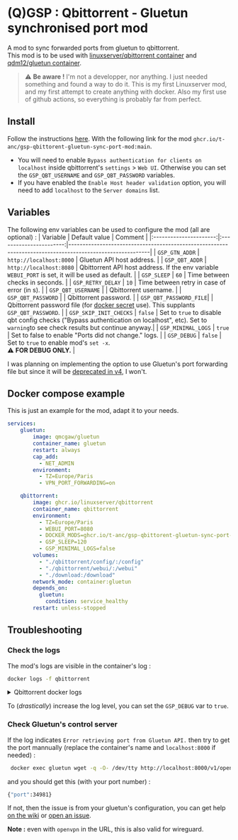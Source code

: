 # (Q)GSP : Qbittorrent - Gluetun synchronised port mod
A mod to sync forwarded ports from gluetun to qbittorrent.  
This mod is to be used with [linuxserver/qbittorrent container](https://github.com/linuxserver/docker-qbittorrent) and [qdm12/gluetun container](https://github.com/qdm12/gluetun).

> :warning: **Be aware !**
> I'm not a developper, nor anything. I just needed something and found a way to do it. This is my first Linuxserver mod, and my first attempt to create anything with docker. Also my first use of github actions, so everything is probably far from perfect.

## Install 

Follow the instructions [here](https://docs.linuxserver.io/general/container-customization/#docker-mods).
With the following link for the mod `ghcr.io/t-anc/gsp-qbittorent-gluetun-sync-port-mod:main`.

- You will need to enable `Bypass authentication for clients on localhost` inside qbittorrent's `settings` > `Web UI`. Otherwise you can set the `GSP_QBT_USERNAME` and `GSP_QBT_PASSWORD` variables.
- If you have enabled the `Enable Host header validation` option, you will need to add `localhost` to the `Server domains` list.


## Variables

The following env variables can be used to configure the mod (all are optional) :
|      Variable          |      Default value      | Comment                                                                                                  |
|:----------------------:|:-----------------------:|----------------------------------------------------------------------------------------------------------|
|   `GSP_GTN_ADDR`       | `http://localhost:8000` | Gluetun API host address.                                                                                |
|   `GSP_QBT_ADDR`       | `http://localhost:8080` | Qbittorrent API host address. If the env variable `WEBUI_PORT` is set, it will be used as default.       |
|     `GSP_SLEEP`        |           `60`          | Time between checks in seconds.                                                                          |
|  `GSP_RETRY_DELAY`     |           `10`          | Time between retry in case of error (in s).                                                              |
| `GSP_QBT_USERNAME`     |                         | Qbittorrent username.                                                                                    |
| `GSP_QBT_PASSWORD`     |                         | Qbittorrent password.                                                                                    |
| `GSP_QBT_PASSWORD_FILE`|                         | Qbittorrent password file (for [docker secret](https://docs.docker.com/compose/use-secrets/) use). This supplants `GSP_QBT_PASSWORD`. |
| `GSP_SKIP_INIT_CHECKS` |         `false`         | Set to `true` to disable qbt config checks ("Bypass authentication on localhost", etc). Set to `warning`to see check results but continue anyway.|
| `GSP_MINIMAL_LOGS`     |         `true`          | Set to false to enable "Ports did not change." logs.                                                     |
|     `GSP_DEBUG`        |         `false`         | Set to `true` to enable mod's `set -x`.<br>:warning: **FOR DEBUG ONLY.**                                    |

I was planning on implementing the option to use Gluetun's port forwarding file but since it will be [deprecated in v4](https://github.com/qdm12/gluetun-wiki/blob/main/setup/advanced/vpn-port-forwarding.md#native-integrations), I won't.

## Docker compose example
This is just an example for the mod, adapt it to your needs.


```yaml
services:
    gluetun:
        image: qmcgaw/gluetun
        container_name: gluetun
        restart: always
        cap_add:
          - NET_ADMIN
        environment:
          - TZ=Europe/Paris
          - VPN_PORT_FORWARDING=on

    qbittorrent:
        image: ghcr.io/linuxserver/qbittorrent
        container_name: qbittorrent
        environment:
          - TZ=Europe/Paris
          - WEBUI_PORT=8080
          - DOCKER_MODS=ghcr.io/t-anc/gsp-qbittorent-gluetun-sync-port-mod:main
          - GSP_SLEEP=120
          - GSP_MINIMAL_LOGS=false
        volumes:
          - "./qbittorrent/config/:/config"
          - "./qbittorrent/webui/:/webui"
          - "./download:/download"
        network_mode: container:gluetun
        depends_on:
          gluetun:
            condition: service_healthy
        restart: unless-stopped
```

## Troubleshooting

### Check the logs
The mod's logs are visible in the container's log : 
```bash
docker logs -f qbittorrent
```

<details>

  <summary>Qbittorrent docker logs</summary>

```log
[mod-init] Running Docker Modification Logic
[mod-init] Adding t-anc/gsp-qbittorent-gluetun-sync-port-mod:main to container
[mod-init] Downloading t-anc/gsp-qbittorent-gluetun-sync-port-mod:main from ghcr.io
[mod-init] Installing t-anc/gsp-qbittorent-gluetun-sync-port-mod:main
[mod-init] t-anc/gsp-qbittorent-gluetun-sync-port-mod:main applied to container
[migrations] started
[migrations] no migrations found
usermod: no changes
───────────────────────────────────────

      ██╗     ███████╗██╗ ██████╗
      ██║     ██╔════╝██║██╔═══██╗
      ██║     ███████╗██║██║   ██║
      ██║     ╚════██║██║██║   ██║
      ███████╗███████║██║╚██████╔╝
      ╚══════╝╚══════╝╚═╝ ╚═════╝

   Brought to you by linuxserver.io
───────────────────────────────────────

To support LSIO projects visit:
https://www.linuxserver.io/donate/

───────────────────────────────────────
GID/UID
───────────────────────────────────────

User UID:    1000
User GID:    1000
───────────────────────────────────────

[custom-init] No custom files found, skipping...
+---------------------------------------------------------+
|           Gluetun sync port (GSP) mod loaded            |
+---------------------------------------------------------+
|  Qbittorrent address : http://localhost:8080            |
|  Gluetun address : http://localhost:8000                |
+---------------------------------------------------------+

04/10/24 01:03:49 [GSP] - Waiting for Qbittorrent WebUI ...
WebUI will be started shortly after internal preparations. Please wait...

******** Information ********
To control qBittorrent, access the WebUI at: http://localhost:8080

Connection to localhost (::1) 8080 port [tcp/http-alt] succeeded!
[ls.io-init] done.
04/10/24 01:03:55 [GSP] - Init checks passed. Listening for a change.
04/10/24 01:03:55 [GSP] - Ports did not change.
04/10/24 01:04:55 [GSP] - Ports changed :
04/10/24 01:04:55 [GSP] -  - Old : 22684
04/10/24 01:04:55 [GSP] -  - New : 38473
04/10/24 01:04:55 [GSP] - Updating qbittorrent port via API ...
04/10/24 01:04:55 [GSP] - Qbittorrent port successfully updated.
04/10/24 01:05:55 [GSP] - Ports did not change.
```

</details>

To (*drastically*) increase the log level, you can set the `GSP_DEBUG` var to `true`.

### Check Gluetun's control server

If the log indicates `Error retrieving port from Gluetun API.` then try to get the port mannually (replace the container's name and `localhost:8000` if needed) :

```bash
 docker exec gluetun wget -q -O- /dev/tty http://localhost:8000/v1/openvpn/portforwarded
```

and you should get this (with your port number) :
```bash
{"port":34981}
```

If not, then the issue is from your gluetun's configuration, you can get help [on the wiki](https://github.com/qdm12/gluetun-wiki/blob/main/setup/advanced/vpn-port-forwarding.md) or [open an issue](https://github.com/qdm12/gluetun/issues).

**Note :** even with `openvpn` in the URL, this is also valid for wireguard.

